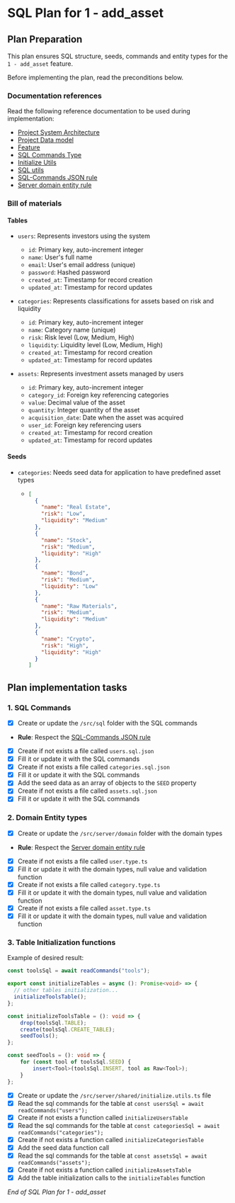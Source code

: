 # SQL Plan for **1 - add_asset**

## Plan Preparation

This plan ensures SQL structure, seeds, commands and entity types for the `1 - add_asset` feature.

Before implementing the plan, read the preconditions below.

### Documentation references

Read the following reference documentation to be used during implementation:

- [Project System Architecture](/docs/systems.blueprint.md)
- [Project Data model](/docs/data-model.blueprint.md)
- [Feature](/docs/1-add_asset/1-add_asset.blueprint.md)
- [SQL Commands Type](/src/server/shared/sql.type.ts)
- [Initialize Utils](/src/server/shared/initialize.utils.ts)
- [SQL utils](/src/server/shared/sql.utils.ts)
- [SQL-Commands JSON rule](/.cursor/rules/sql-commands-json.mdc) 
- [Server domain entity rule](/.cursor/rules/server-domain-entity.mdc)

### Bill of materials

#### Tables

- `users`: Represents investors using the system
  - `id`: Primary key, auto-increment integer
  - `name`: User's full name
  - `email`: User's email address (unique)
  - `password`: Hashed password
  - `created_at`: Timestamp for record creation
  - `updated_at`: Timestamp for record updates

- `categories`: Represents classifications for assets based on risk and liquidity
  - `id`: Primary key, auto-increment integer
  - `name`: Category name (unique)
  - `risk`: Risk level (Low, Medium, High)
  - `liquidity`: Liquidity level (Low, Medium, High)
  - `created_at`: Timestamp for record creation
  - `updated_at`: Timestamp for record updates

- `assets`: Represents investment assets managed by users
  - `id`: Primary key, auto-increment integer
  - `category_id`: Foreign key referencing categories
  - `value`: Decimal value of the asset
  - `quantity`: Integer quantity of the asset
  - `acquisition_date`: Date when the asset was acquired
  - `user_id`: Foreign key referencing users
  - `created_at`: Timestamp for record creation
  - `updated_at`: Timestamp for record updates

#### Seeds

- `categories`: Needs seed data for application to have predefined asset types
  - ```json
    [
      {
        "name": "Real Estate",
        "risk": "Low",
        "liquidity": "Medium"
      },
      {
        "name": "Stock",
        "risk": "Medium",
        "liquidity": "High"
      },
      {
        "name": "Bond",
        "risk": "Medium",
        "liquidity": "Low"
      },
      {
        "name": "Raw Materials",
        "risk": "Medium",
        "liquidity": "Medium"
      },
      {
        "name": "Crypto",
        "risk": "High",
        "liquidity": "High"
      }
    ]
    ```

## Plan implementation tasks

### 1. SQL Commands 

- [x] Create or update the `/src/sql` folder with the SQL commands

- **Rule**: Respect the [SQL-Commands JSON rule](/.cursor/rules/sql-commands-json.mdc)

- [x] Create if not exists a file called `users.sql.json`
- [x] Fill it or update it with the SQL commands
- [x] Create if not exists a file called `categories.sql.json`
- [x] Fill it or update it with the SQL commands
- [x] Add the seed data as an array of objects to the `SEED` property
- [x] Create if not exists a file called `assets.sql.json`
- [x] Fill it or update it with the SQL commands

### 2. Domain Entity types

- [x] Create or update the `/src/server/domain` folder with the domain types
  
- **Rule**: Respect the [Server domain entity rule](/.cursor/rules/server-domain-entity.mdc)

- [x] Create if not exists a file called `user.type.ts`
- [x] Fill it or update it with the domain types, null value and validation function
- [x] Create if not exists a file called `category.type.ts`
- [x] Fill it or update it with the domain types, null value and validation function
- [x] Create if not exists a file called `asset.type.ts`
- [x] Fill it or update it with the domain types, null value and validation function

### 3. Table Initialization functions

Example of desired result:
```typescript
const toolsSql = await readCommands("tools");

export const initializeTables = async (): Promise<void> => {
  // other tables initialization...
  initializeToolsTable();
};

const initializeToolsTable = (): void => {
	drop(toolsSql.TABLE);
	create(toolsSql.CREATE_TABLE);
	seedTools();
};

const seedTools = (): void => {
	for (const tool of toolsSql.SEED) {
		insert<Tool>(toolsSql.INSERT, tool as Raw<Tool>);
	}
};
```

- [x] Create or update the `/src/server/shared/initialize.utils.ts` file 
- [x] Read the sql commands for the table at `const usersSql = await readCommands("users");`
- [x] Create if not exists a function called `initializeUsersTable`
- [x] Read the sql commands for the table at `const categoriesSql = await readCommands("categories");`
- [x] Create if not exists a function called `initializeCategoriesTable`
- [x] Add the seed data function call
- [x] Read the sql commands for the table at `const assetsSql = await readCommands("assets");`
- [x] Create if not exists a function called `initializeAssetsTable`
- [x] Add the table initialization calls to the `initializeTables` function

_End of SQL Plan for 1 - add_asset_ 